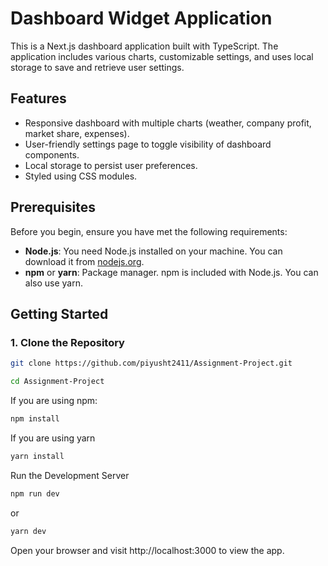# Dashboard Widget Application

This is a Next.js dashboard application built with TypeScript. The application includes various charts, customizable settings, and uses local storage to save and retrieve user settings.

## Features

- Responsive dashboard with multiple charts (weather, company profit, market share, expenses).
- User-friendly settings page to toggle visibility of dashboard components.
- Local storage to persist user preferences.
- Styled using CSS modules.

## Prerequisites

Before you begin, ensure you have met the following requirements:

- **Node.js**: You need Node.js installed on your machine. You can download it from [nodejs.org](https://nodejs.org/).
- **npm** or **yarn**: Package manager. npm is included with Node.js. You can also use yarn.

## Getting Started

### 1. Clone the Repository

```bash
git clone https://github.com/piyusht2411/Assignment-Project.git

cd Assignment-Project

```
If you are using npm:

```bash
npm install
```
If you are using yarn
```bash
yarn install

```

Run the Development Server

```bash
npm run dev
```
or 

```bash
yarn dev
```

Open your browser and visit http://localhost:3000 to view the app.

